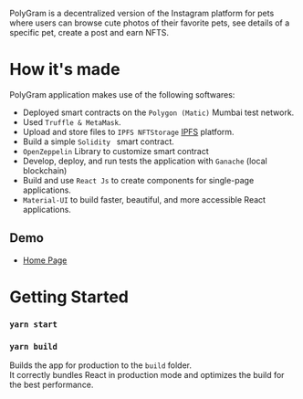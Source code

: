 PolyGram is a decentralized version of the Instagram platform for pets where users can browse cute photos of their favorite pets, see details of a specific pet, create a post and earn NFTS.



# How it's made
PolyGram application makes use of the following softwares:
* Deployed smart contracts on the `Polygon (Matic)` Mumbai test network.
* Used `Truffle & MetaMask`.
* Upload and store files to `IPFS NFTStorage` [IPFS](https://nft.storage/) platform.
* Build a simple `Solidity ` smart contract.
* `OpenZeppelin` Library to customize smart contract
* Develop, deploy, and run tests the application with `Ganache` (local blockchain)
* Build and use `React Js` to create components for single-page applications.
* `Material-UI` to build faster, beautiful, and more accessible React applications.


## Demo
- [Home Page](https://6119c859fed150c8471f90fd--petgrams.netlify.app/)

# Getting Started
### `yarn start`

### `yarn build`

Builds the app for production to the `build` folder.\
It correctly bundles React in production mode and optimizes the build for the best performance.
